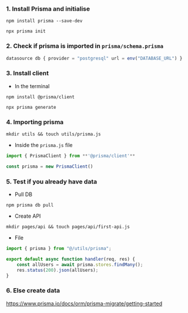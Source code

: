 ### 1. Install Prisma and initialise
```terminal
npm install prisma --save-dev
```

```terminal
npx prisma init
```


### 2. Check if prisma is imported in `prisma/schema.prisma`

```js
datasource db { provider = "postgresql" url = env("DATABASE_URL") }
```

### 3. Install client
- In the terminal
```terminal
npm install @prisma/client
```

```terminal
npx prisma generate
```

### 4. Importing prisma
```
mkdir utils && touch utils/prisma.js
```

- Inside the `prisma.js` file
```js
import { PrismaClient } from **'@prisma/client'**

const prisma = new PrismaClient()
```


### 5. Test if you already have data
- Pull DB
```terminal
npm prisma db pull
```

- Create API
```terminal
mkdir pages/api && touch pages/api/first-api.js
```

- File
```js
import { prisma } from "@/utils/prisma";

export default async function handler(req, res) {
	const allUsers = await prisma.stores.findMany();
	res.status(200).json(allUsers);
}
```


### 6. Else create data 
https://www.prisma.io/docs/orm/prisma-migrate/getting-started